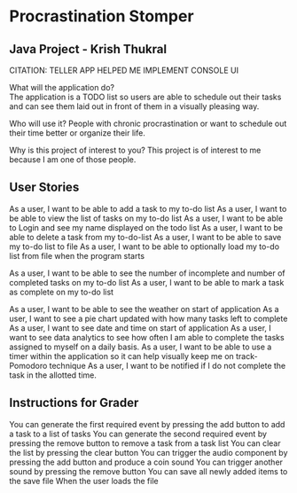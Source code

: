 #  Procrastination Stomper

## Java Project - Krish Thukral

CITATION: TELLER APP HELPED ME IMPLEMENT CONSOLE UI

What will the application do?  
The application is a TODO list so users are able 
to schedule out their tasks and can see them laid
out in front of them in a visually pleasing way.

Who will use it?
People with chronic procrastination or want to 
schedule out their time better or organize their life.

Why is this project of interest to you?
This project is of interest to me because I am one of 
those people.

## User Stories

As a user, I want to be able to add a task to my to-do list
As a user, I want to be able to view the list of tasks on my to-do list
As a user, I want to be able to Login and see my name displayed on the todo list
As a user, I want to be able to delete a task from my to-do-list
As a user, I want to be able to save my to-do list to file
As a user, I want to be able to optionally load my to-do list from file when the program starts

As a user, I want to be able to see the number of incomplete and number of completed tasks 
on my to-do list
As a user, I want to be able to mark a task as complete on my to-do list

As a user, I want to be able to see the weather on start of application
As a user, I want to see a pie chart updated with how many tasks left to complete
As a user, I want to see date and time on start of application
As a user, I want to see data analytics to see how often I am able to complete the 
tasks assigned to myself on a daily basis.
As a user, I want to be able to use a timer within the application so it can help visually
keep me on track- Pomodoro technique
As a user, I want to be notified if I do not complete the task in the allotted time.

## Instructions for Grader
You can generate the first required event by pressing the add button to add a task to a list of tasks
You can generate the second required event by pressing the remove button to remove a task from a task list
You can clear the list by pressing the clear button
You can trigger the audio component by pressing the add button and produce a coin sound
You can trigger another sound by pressing the remove button
You can save all newly added items to the save file
When the user loads the file 
